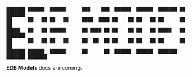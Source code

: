 ```console
███████ ██████  ██████      ███    ███  ██████  ██████  ███████ ██      ███████ 
██      ██   ██ ██   ██     ████  ████ ██    ██ ██   ██ ██      ██      ██      
█████   ██   ██ ██████      ██ ████ ██ ██    ██ ██   ██ █████   ██      ███████ 
██      ██   ██ ██   ██     ██  ██  ██ ██    ██ ██   ██ ██      ██           ██ 
███████ ██████  ██████      ██      ██  ██████  ██████  ███████ ███████ ███████ 
```                                                                     
                                                                        
**EDB Models** docs are coming.